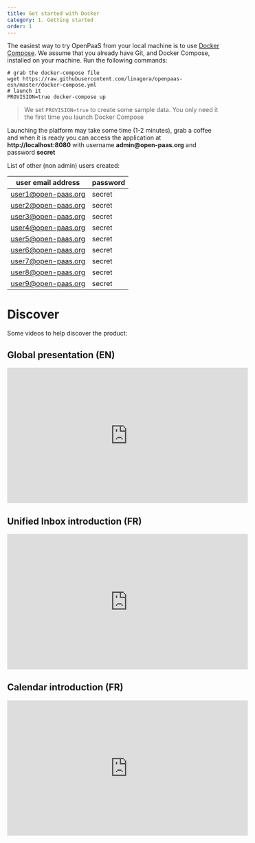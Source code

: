 ```yaml
---
title: Get started with Docker
category: 1. Getting started
order: 1
---
```


The easiest way to try OpenPaaS from your local machine is to use [Docker Compose](https://docs.docker.com/compose/).
We assume that you already have Git, and Docker Compose, installed on your machine. Run the
following commands:

```shell
# grab the docker-compose file
wget https://raw.githubusercontent.com/linagora/openpaas-esn/master/docker-compose.yml
# launch it
PROVISION=true docker-compose up
```

> We set `PROVISION=true` to create some sample data. You only need it the first
time you launch Docker Compose

Launching the platform may take some time (1-2 minutes), grab a coffee and when
it is ready you can access the application at __http://localhost:8080__ with
username __admin@open-paas.org__ and password __secret__

List of other (non admin) users created:

|    user email address |   password |
|-----------------------|------------|
| user1@open-paas.org   | secret |
| user2@open-paas.org   | secret |
| user3@open-paas.org   | secret |
| user4@open-paas.org   | secret |
| user5@open-paas.org   | secret |
| user6@open-paas.org   | secret |
| user7@open-paas.org   | secret |
| user8@open-paas.org   | secret |
| user9@open-paas.org   | secret |

# Discover

Some videos to help discover the product:

## Global presentation (EN)

<iframe width="560" height="315" src="https://www.youtube.com/embed/7d7ZlD8u82s" frameborder="0" allowfullscreen></iframe>

## Unified Inbox introduction (FR)

<iframe width="560" height="315" src="https://www.youtube.com/embed/OaR-i9cKYbo" frameborder="0" allowfullscreen></iframe>

## Calendar introduction (FR)

<iframe width="560" height="315" src="https://www.youtube.com/embed/5HevB9W5tPE" frameborder="0" allowfullscreen></iframe>
